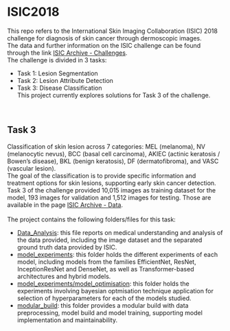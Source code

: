 # ISIC2018
This repo refers to the International Skin Imaging Collaboration (ISIC) 2018 challenge for diagnosis of skin cancer through dermoscopic images.<br>
The data and further information on the ISIC challenge can be found through the link <a href="https://challenge.isic-archive.com/landing/2018/">ISIC Archive - Challenges</a>.<br>
The challenge is divided in 3 tasks:
- Task 1: Lesion Segmentation
- Task 2: Lesion Attribute Detection
- Task 3: Disease Classification<br>
This project currently explores solutions for Task 3 of the challenge.
<br>

## Task 3
Classification of skin lesion across 7 categories: MEL (melanoma), NV (melanocytic nevus), BCC (basal cell carcinoma), AKIEC (actinic keratosis / Bowen’s disease), BKL (benign keratosis), DF (dermatofibroma), and VASC (vascular lesion).<br>
The goal of the classification is to provide specific information and treatment options for skin lesions, supporting early skin cancer detection.<br>
Task 3 of the challenge provided 10,015 images as training dataset for the model, 193 images for validation and 1,512 images for testing. Those are available in the page <a href="https://challenge.isic-archive.com/data/#2018">ISIC Archive - Data</a>.<br><br>
The project contains the following folders/files for this task:
- <a href="https://github.com/isaqueiros/ISIC2018/blob/main/ISIC2018_Task3_Data_Analysis.ipynb">Data_Analysis</a>: this file reports on medical understanding and analysis of the data provided, including the image dataset and the separated ground truth data provided by ISIC.
- <a href="https://github.com/isaqueiros/ISIC2018/tree/main/model_experiments">model_experiments</a>: this folder holds the different experiments of each model, including models from the families EfficientNet, ResNet, InceptionResNet and DenseNet, as well as Transformer-based architectures and hybrid models.
- <a href="https://github.com/isaqueiros/ISIC2018/tree/main/model_experiments/model_optmisation">model_experiments/model_optimisation</a>: this folder holds the experiments involving bayesian optmisation technique application for selection of hyperparameters for each of the models studied.
- <a href="https://github.com/isaqueiros/ISIC2018/tree/main/modular_build">modular_build</a>: this folder provides a modular build with data preprocessing, model build and model training, supporting model implementation and maintainability.